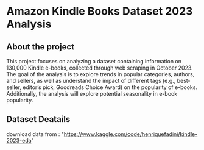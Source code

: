 # Amazon Kindle Books Dataset 2023 Analysis

## About the project
This project focuses on analyzing a dataset containing information on 130,000 Kindle e-books, collected through web scraping in October 2023. The goal of the analysis is to explore trends in popular categories, authors, and sellers, as well as understand the impact of different tags (e.g., best-seller, editor’s pick, Goodreads Choice Award) on the popularity of e-books. Additionally, the analysis will explore potential seasonality in e-book popularity.

## Dataset Deatails
download data from : "https://www.kaggle.com/code/henriquefadini/kindle-2023-eda"
